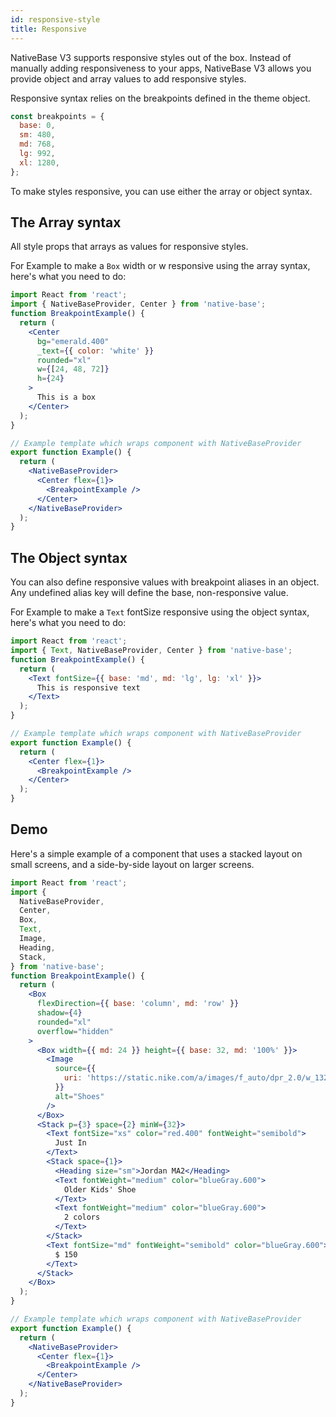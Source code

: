 ```yaml
---
id: responsive-style
title: Responsive
---
```


NativeBase V3 supports responsive styles out of the box. Instead of manually adding responsiveness to your apps, NativeBase V3 allows you provide object and array values to add responsive styles.

Responsive syntax relies on the breakpoints defined in the theme object.

```jsx
const breakpoints = {
  base: 0,
  sm: 480,
  md: 768,
  lg: 992,
  xl: 1280,
};
```

To make styles responsive, you can use either the array or object syntax.

## The Array syntax

All style props that arrays as values for responsive styles.

For Example to make a `Box` width or w responsive using the array syntax, here's what you need to do:

```jsx isLive=true
import React from 'react';
import { NativeBaseProvider, Center } from 'native-base';
function BreakpointExample() {
  return (
    <Center
      bg="emerald.400"
      _text={{ color: 'white' }}
      rounded="xl"
      w={[24, 48, 72]}
      h={24}
    >
      This is a box
    </Center>
  );
}

// Example template which wraps component with NativeBaseProvider
export function Example() {
  return (
    <NativeBaseProvider>
      <Center flex={1}>
        <BreakpointExample />
      </Center>
    </NativeBaseProvider>
  );
}
```

## The Object syntax

You can also define responsive values with breakpoint aliases in an object. Any undefined alias key will define the base, non-responsive value.

For Example to make a `Text` fontSize responsive using the object syntax, here's what you need to do:

```jsx isLive=true
import React from 'react';
import { Text, NativeBaseProvider, Center } from 'native-base';
function BreakpointExample() {
  return (
    <Text fontSize={{ base: 'md', md: 'lg', lg: 'xl' }}>
      This is responsive text
    </Text>
  );
}

// Example template which wraps component with NativeBaseProvider
export function Example() {
  return (
    <Center flex={1}>
      <BreakpointExample />
    </Center>
  );
}
```

## Demo

Here's a simple example of a component that uses a stacked layout on small screens, and a side-by-side layout on larger screens.

```jsx isLive=true
import React from 'react';
import {
  NativeBaseProvider,
  Center,
  Box,
  Text,
  Image,
  Heading,
  Stack,
} from 'native-base';
function BreakpointExample() {
  return (
    <Box
      flexDirection={{ base: 'column', md: 'row' }}
      shadow={4}
      rounded="xl"
      overflow="hidden"
    >
      <Box width={{ md: 24 }} height={{ base: 32, md: '100%' }}>
        <Image
          source={{
            uri: 'https://static.nike.com/a/images/f_auto/dpr_2.0/w_1328,c_limit/b56d1e9b-3861-4c89-995d-b8fb6240a762/nike-just-do-it.jpg',
          }}
          alt="Shoes"
        />
      </Box>
      <Stack p={3} space={2} minW={32}>
        <Text fontSize="xs" color="red.400" fontWeight="semibold">
          Just In
        </Text>
        <Stack space={1}>
          <Heading size="sm">Jordan MA2</Heading>
          <Text fontWeight="medium" color="blueGray.600">
            Older Kids' Shoe
          </Text>
          <Text fontWeight="medium" color="blueGray.600">
            2 colors
          </Text>
        </Stack>
        <Text fontSize="md" fontWeight="semibold" color="blueGray.600">
          $ 150
        </Text>
      </Stack>
    </Box>
  );
}

// Example template which wraps component with NativeBaseProvider
export function Example() {
  return (
    <NativeBaseProvider>
      <Center flex={1}>
        <BreakpointExample />
      </Center>
    </NativeBaseProvider>
  );
}
```
